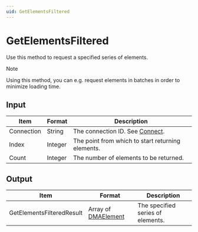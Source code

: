 ```yaml
---
uid: GetElementsFiltered
---
```


# GetElementsFiltered

Use this method to request a specified series of elements.

> [!NOTE]
> Using this method, you can e.g. request elements in batches in order to minimize loading time.

## Input

| Item       | Format  | Description                                       |
|------------|---------|---------------------------------------------------|
| Connection | String  | The connection ID. See [Connect](xref:Connect).     |
| Index      | Integer | The point from which to start returning elements. |
| Count      | Integer | The number of elements to be returned.            |

## Output

| Item | Format | Description |
|--|--|--|
| GetElementsFilteredResult | Array of [DMAElement](xref:DMAElement1) | The specified series of elements. |
